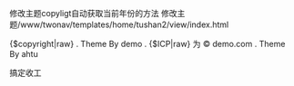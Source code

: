 修改主题copyligt自动获取当前年份的方法
修改主题/www/twonav/templates/home/tushan2/view/index.html
  
{$copyright|raw} . Theme By demo . {$ICP|raw}
  为
© <?php echo date("Y"); ?> demo.com . Theme By ahtu


搞定收工
